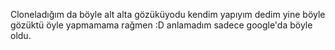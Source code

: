 Cloneladığım da böyle alt alta gözüküyodu kendim yapıyım dedim yine böyle gözüktü öyle yapmamama rağmen :D anlamadım sadece google'da böyle oldu.